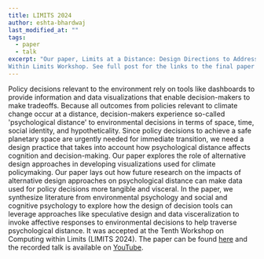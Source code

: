 ```yaml
---
title: LIMITS 2024
author: eshta-bhardwaj
last_modified_at: ""
tags: 
  - paper
  - talk
excerpt: "Our paper, Limits at a Distance: Design Directions to Address Psychological Distance in Policy Decisions, has been accepted at the Tenth Computing 
Within Limits Workshop. See full post for the links to the final paper and recorded talk." 
---
```


Policy decisions relevant to the environment rely on tools like dashboards to provide information and data visualizations that enable decision-makers to make tradeoffs. 
Because all outcomes from policies relevant to climate change occur at a distance, decision-makers experience so-called 'psychological distance' to environmental decisions in terms of space, time, 
social identity, and hypotheticality. Since policy decisions to achieve a safe planetary space are urgently needed for immediate transition, we need a design practice that takes into account how 
psychological distance affects cognition and decision-making. Our paper explores the role of alternative design approaches in developing visualizations used for climate policymaking. Our paper 
lays out how future research on the impacts of alternative design approaches on psychological distance can make data used for policy decisions more tangible and visceral. In the paper, we synthesize 
literature from environmental psychology and social and cognitive psychology to explore how the design of decision tools can leverage approaches like speculative design and data visceralization to invoke 
affective responses to environmental decisions to help traverse psychological distance. It was accepted at the Tenth 
Workshop on Computing within Limits (LIMITS 2024). The paper can be found [here](https://computingwithinlimits.org/2024/papers/limits2024-bhardwaj-psychological-distance.pdf) and the recorded talk 
is available on [YouTube](https://youtu.be/emIIKWG12YM). 
